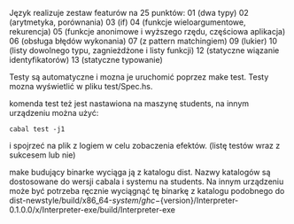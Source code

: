 Język realizuje zestaw featurów na 25 punktów:
  01 (dwa typy)
  02 (arytmetyka, porównania)
  03 (if)
  04 (funkcje wieloargumentowe, rekurencja)
  05 (funkcje anonimowe i wyższego rzędu, częściowa aplikacja)
  06 (obsługa błędów wykonania)
  07 (z pattern matchingiem)
  09 (lukier)
  10 (listy dowolnego typu, zagnieżdżone i listy funkcji)
  12 (statyczne wiązanie identyfikatorów)
  13 (statyczne typowanie)

Testy są automatyczne i mozna je uruchomić poprzez make test.
Testy mozna wyświetlić w pliku test/Spec.hs.

komenda test też jest nastawiona na maszynę students, na innym urządzeniu można użyć:
```
cabal test -j1
```
i spojrzeć na plik z logiem w celu zobaczenia efektów. (listę testów wraz z sukcesem lub nie)

make budujący binarke wyciąga ją z katalogu dist. Nazwy katalogów są dostosowane do wersji cabala i systemu na students. Na innym urządzeniu może być potrzeba ręcznie wyciągnąć tę binarkę z katalogu podobnego do dist-newstyle/build/x86_64-${system}/ghc-${version}/Interpreter-0.1.0.0/x/Interpreter-exe/build/Interpreter-exe
